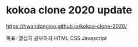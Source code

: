 # kokoa clone 2020 update

https://hwandongjoo.github.io/kokoa-clone-2020/

목표: 열심히 공부하자
HTML
CSS
Javascript
